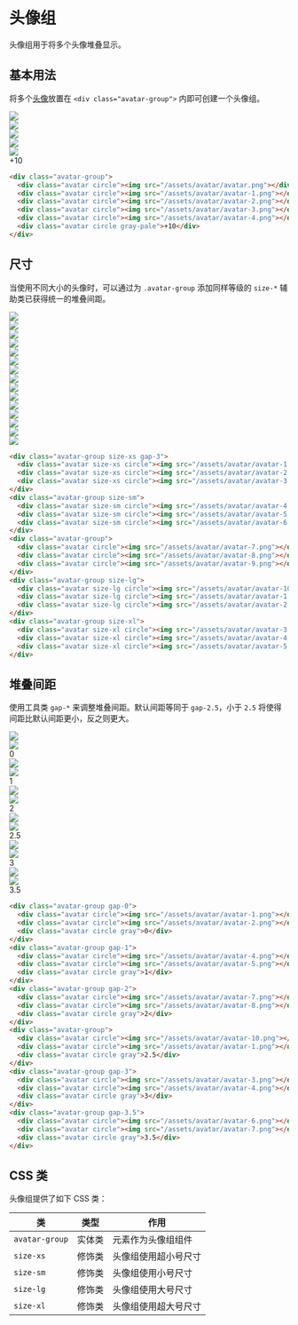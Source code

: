# 头像组

头像组用于将多个头像堆叠显示。

## 基本用法

将多个[头像](/lib/avatar/)放置在 `<div class="avatar-group">` 内即可创建一个头像组。

<Example class="flex gap-4 flex-wrap items-end">
  <div class="avatar-group">
    <div class="avatar circle"><img src="/assets/avatar/avatar.png"></div>
    <div class="avatar circle"><img src="/assets/avatar/avatar-1.png"></div>
    <div class="avatar circle"><img src="/assets/avatar/avatar-2.png"></div>
    <div class="avatar circle"><img src="/assets/avatar/avatar-3.png"></div>
    <div class="avatar circle"><img src="/assets/avatar/avatar-4.png"></div>
    <div class="avatar circle gray-pale">+10</div>
  </div>
</Example>

```html
<div class="avatar-group">
  <div class="avatar circle"><img src="/assets/avatar/avatar.png"></div>
  <div class="avatar circle"><img src="/assets/avatar/avatar-1.png"></div>
  <div class="avatar circle"><img src="/assets/avatar/avatar-2.png"></div>
  <div class="avatar circle"><img src="/assets/avatar/avatar-3.png"></div>
  <div class="avatar circle"><img src="/assets/avatar/avatar-4.png"></div>
  <div class="avatar circle gray-pale">+10</div>
</div>
```

## 尺寸

当使用不同大小的头像时，可以通过为 `.avatar-group` 添加同样等级的 `size-*` 辅助类已获得统一的堆叠间距。

<Example class="flex gap-4 flex-wrap items-end">
  <div class="avatar-group size-xs gap-3">
    <div class="avatar size-xs circle"><img src="/assets/avatar/avatar-1.png"></div>
    <div class="avatar size-xs circle"><img src="/assets/avatar/avatar-2.png"></div>
    <div class="avatar size-xs circle"><img src="/assets/avatar/avatar-3.png"></div>
  </div>
  <div class="avatar-group size-sm">
    <div class="avatar size-sm circle"><img src="/assets/avatar/avatar-4.png"></div>
    <div class="avatar size-sm circle"><img src="/assets/avatar/avatar-5.png"></div>
    <div class="avatar size-sm circle"><img src="/assets/avatar/avatar-6.png"></div>
  </div>
  <div class="avatar-group">
    <div class="avatar circle"><img src="/assets/avatar/avatar-7.png"></div>
    <div class="avatar circle"><img src="/assets/avatar/avatar-8.png"></div>
    <div class="avatar circle"><img src="/assets/avatar/avatar-9.png"></div>
  </div>
  <div class="avatar-group size-lg">
    <div class="avatar size-lg circle"><img src="/assets/avatar/avatar-10.png"></div>
    <div class="avatar size-lg circle"><img src="/assets/avatar/avatar-1.png"></div>
    <div class="avatar size-lg circle"><img src="/assets/avatar/avatar-2.png"></div>
  </div>
  <div class="avatar-group size-xl">
    <div class="avatar size-xl circle"><img src="/assets/avatar/avatar-3.png"></div>
    <div class="avatar size-xl circle"><img src="/assets/avatar/avatar-4.png"></div>
    <div class="avatar size-xl circle"><img src="/assets/avatar/avatar-5.png"></div>
  </div>
</Example>

```html
<div class="avatar-group size-xs gap-3">
  <div class="avatar size-xs circle"><img src="/assets/avatar/avatar-1.png"></div>
  <div class="avatar size-xs circle"><img src="/assets/avatar/avatar-2.png"></div>
  <div class="avatar size-xs circle"><img src="/assets/avatar/avatar-3.png"></div>
</div>
<div class="avatar-group size-sm">
  <div class="avatar size-sm circle"><img src="/assets/avatar/avatar-4.png"></div>
  <div class="avatar size-sm circle"><img src="/assets/avatar/avatar-5.png"></div>
  <div class="avatar size-sm circle"><img src="/assets/avatar/avatar-6.png"></div>
</div>
<div class="avatar-group">
  <div class="avatar circle"><img src="/assets/avatar/avatar-7.png"></div>
  <div class="avatar circle"><img src="/assets/avatar/avatar-8.png"></div>
  <div class="avatar circle"><img src="/assets/avatar/avatar-9.png"></div>
</div>
<div class="avatar-group size-lg">
  <div class="avatar size-lg circle"><img src="/assets/avatar/avatar-10.png"></div>
  <div class="avatar size-lg circle"><img src="/assets/avatar/avatar-1.png"></div>
  <div class="avatar size-lg circle"><img src="/assets/avatar/avatar-2.png"></div>
</div>
<div class="avatar-group size-xl">
  <div class="avatar size-xl circle"><img src="/assets/avatar/avatar-3.png"></div>
  <div class="avatar size-xl circle"><img src="/assets/avatar/avatar-4.png"></div>
  <div class="avatar size-xl circle"><img src="/assets/avatar/avatar-5.png"></div>
</div>
```

## 堆叠间距

使用工具类 `gap-*` 来调整堆叠间距。默认间距等同于 `gap-2.5`，小于 `2.5` 将使得间距比默认间距更小，反之则更大。

<Example class="flex gap-4 flex-wrap items-end">
  <div class="avatar-group gap-0">
    <div class="avatar circle"><img src="/assets/avatar/avatar-1.png"></div>
    <div class="avatar circle"><img src="/assets/avatar/avatar-2.png"></div>
    <div class="avatar circle gray">0</div>
  </div>
  <div class="avatar-group gap-1">
    <div class="avatar circle"><img src="/assets/avatar/avatar-4.png"></div>
    <div class="avatar circle"><img src="/assets/avatar/avatar-5.png"></div>
    <div class="avatar circle gray">1</div>
  </div>
  <div class="avatar-group gap-2">
    <div class="avatar circle"><img src="/assets/avatar/avatar-7.png"></div>
    <div class="avatar circle"><img src="/assets/avatar/avatar-8.png"></div>
    <div class="avatar circle gray">2</div>
  </div>
  <div class="avatar-group">
    <div class="avatar circle"><img src="/assets/avatar/avatar-10.png"></div>
    <div class="avatar circle"><img src="/assets/avatar/avatar-1.png"></div>
    <div class="avatar circle gray">2.5</div>
  </div>
  <div class="avatar-group gap-3">
    <div class="avatar circle"><img src="/assets/avatar/avatar-3.png"></div>
    <div class="avatar circle"><img src="/assets/avatar/avatar-4.png"></div>
    <div class="avatar circle gray">3</div>
  </div>
  <div class="avatar-group gap-3.5">
    <div class="avatar circle"><img src="/assets/avatar/avatar-6.png"></div>
    <div class="avatar circle"><img src="/assets/avatar/avatar-7.png"></div>
    <div class="avatar circle gray">3.5</div>
  </div>
</Example>

```html
<div class="avatar-group gap-0">
  <div class="avatar circle"><img src="/assets/avatar/avatar-1.png"></div>
  <div class="avatar circle"><img src="/assets/avatar/avatar-2.png"></div>
  <div class="avatar circle gray">0</div>
</div>
<div class="avatar-group gap-1">
  <div class="avatar circle"><img src="/assets/avatar/avatar-4.png"></div>
  <div class="avatar circle"><img src="/assets/avatar/avatar-5.png"></div>
  <div class="avatar circle gray">1</div>
</div>
<div class="avatar-group gap-2">
  <div class="avatar circle"><img src="/assets/avatar/avatar-7.png"></div>
  <div class="avatar circle"><img src="/assets/avatar/avatar-8.png"></div>
  <div class="avatar circle gray">2</div>
</div>
<div class="avatar-group">
  <div class="avatar circle"><img src="/assets/avatar/avatar-10.png"></div>
  <div class="avatar circle"><img src="/assets/avatar/avatar-1.png"></div>
  <div class="avatar circle gray">2.5</div>
</div>
<div class="avatar-group gap-3">
  <div class="avatar circle"><img src="/assets/avatar/avatar-3.png"></div>
  <div class="avatar circle"><img src="/assets/avatar/avatar-4.png"></div>
  <div class="avatar circle gray">3</div>
</div>
<div class="avatar-group gap-3.5">
  <div class="avatar circle"><img src="/assets/avatar/avatar-6.png"></div>
  <div class="avatar circle"><img src="/assets/avatar/avatar-7.png"></div>
  <div class="avatar circle gray">3.5</div>
</div>
```

## CSS 类

头像组提供了如下 CSS 类：

| 类        | 类型           | 作用  |
| ------------- |:-------------:| ----- |
| `avatar-group`      | 实体类 | 元素作为头像组组件 |
| `size-xs`      | 修饰类      |   头像组使用超小号尺寸 |
| `size-sm`      | 修饰类      |   头像组使用小号尺寸 |
| `size-lg`      | 修饰类      |   头像组使用大号尺寸 |
| `size-xl`      | 修饰类      |   头像组使用超大号尺寸 |
